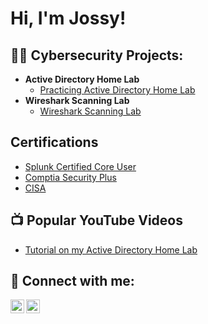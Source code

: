 <h1>Hi, I'm Jossy! </h1>

<h2>👨‍💻 Cybersecurity Projects:</h2>

- <b>Active Directory Home Lab </b>
  - [Practicing Active Directory Home Lab](https://github.com/cyberjossy-sys/ADHomeLab)
- <b>Wireshark Scanning Lab </b>
    - [Wireshark Scanning Lab](https://github.com/cyberjossy-sys/WiresharkScanningLab)
<h2> Certifications</h2>

- [Splunk Certified Core User](https://www.youtube.com/watch?v=?????????)
- [Comptia Security Plus](https://www.youtube.com/watch?v=?????????)
- [CISA](https://www.youtube.com/watch?v=?????????)

<h2>📺 Popular YouTube Videos</h2>

- [Tutorial on my Active Directory Home Lab](https://www.youtube.com/watch?v=?????????)

<h2> 🤳 Connect with me:</h2>

[<img align="left" alt="CyberJossy-sys | YouTube" width="22px" src="https://cdn.jsdelivr.net/npm/simple-icons@v3/icons/youtube.svg" />][youtube]
[<img align="left" alt="CyberJossy-sys | LinkedIn" width="22px" src="https://cdn.jsdelivr.net/npm/simple-icons@v3/icons/linkedin.svg" />][linkedin]


[youtube]: https://www.youtube.com/c/joshmadakor
[linkedin]: https://www.linkedin.com/in/joseph-jossy-k-etukudo-982a79192

<!--
**joshmadakor1/joshmadakor1** is a ✨ _special_ ✨ repository because its `README.md` (this file) appears on your GitHub profile.
